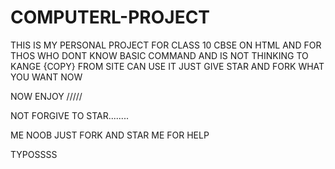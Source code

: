 # COMPUTERL-PROJECT
THIS IS MY PERSONAL PROJECT FOR CLASS 10 CBSE ON HTML AND FOR THOS WHO DONT KNOW BASIC COMMAND AND IS NOT THINKING TO KANGE {COPY} FROM SITE CAN USE IT 
JUST GIVE STAR AND FORK WHAT YOU WANT NOW 

NOW  ENJOY /////

NOT FORGIVE TO STAR........

ME NOOB JUST FORK AND STAR ME FOR HELP

TYPOSSSS
